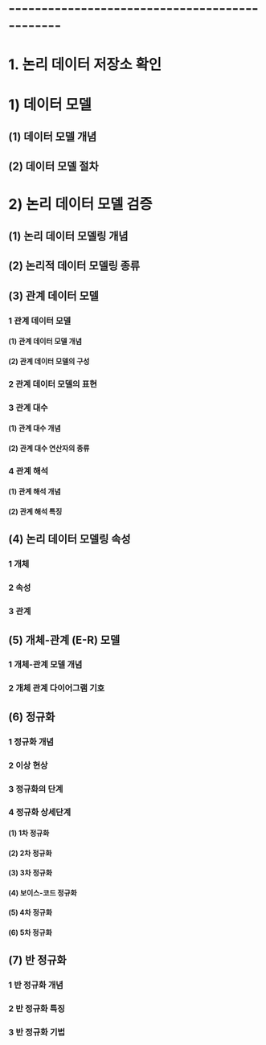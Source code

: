 # ----------------------------------------------

# 1. 논리 데이터 저장소 확인

# 1) 데이터 모델

## (1) 데이터 모델 개념



## (2) 데이터 모델 절차







# 2) 논리 데이터 모델 검증

## (1) 논리 데이터 모델링 개념



## (2) 논리적 데이터 모델링 종류



## (3) 관계 데이터 모델

### 1 관계 데이터 모델

#### (1) 관계 데이터 모델 개념

#### (2) 관계 데이터 모델의 구성



### 2 관계 데이터 모델의 표현



### 3 관계 대수

#### (1) 관계 대수 개념

#### (2) 관계 대수 연산자의 종류



### 4 관계 해석

#### (1) 관계 해석 개념

#### (2) 관계 해석 특징





## (4) 논리 데이터 모델링 속성

### 1 개체

### 2 속성

### 3 관계





## (5) 개체-관계 (E-R) 모델

### 1 개체-관계 모델 개념

### 2 개체 관계 다이어그램 기호



## (6) 정규화

### 1 정규화 개념

### 2 이상 현상

### 3 정규화의 단계

### 4 정규화 상세단계

#### (1) 1차 정규화

#### (2) 2차 정규화

#### (3) 3차 정규화

#### (4) 보이스-코드 정규화

#### (5) 4차 정규화

#### (6) 5차 정규화



## (7) 반 정규화

### 1 반 정규화 개념

### 2 반 정규화 특징

### 3 반 정규화 기법

